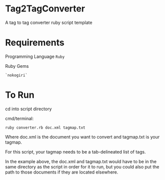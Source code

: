 Tag2TagConverter
================

A tag to tag converter ruby script template 

Requirements
================
Programming Language
`Ruby`

  Ruby Gems
  
    `nokogiri`
    
To Run
================
cd into script directory

cmd/terminal: 
```
ruby converter.rb doc.xml tagmap.txt
```
Where doc.xml is the document you want to convert and tagmap.txt is your tagmap.

For this script, your tagmap needs to be a tab-delineated list of tags.

In the example above, the doc.xml and tagmap.txt would have to be in the same directory as the script in order for it to run, but you could also put the path to those documents if they are located elsewhere.

